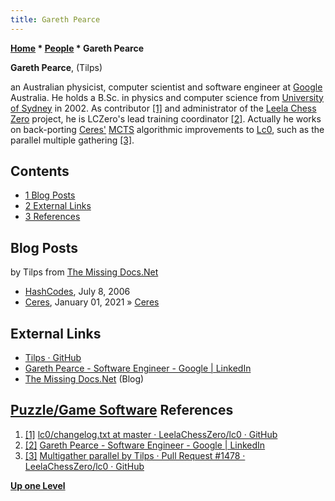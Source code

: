 ```yaml
---
title: Gareth Pearce
---
```

**[Home](Home "Home") * [People](People "People") * Gareth Pearce**

**Gareth Pearce**, (Tilps)

an Australian physicist, computer scientist and software engineer at [Google](index.php?title=Google&action=edit&redlink=1 "Google (page does not exist)") Australia. He holds a B.Sc. in physics and computer science from [University of Sydney](https://en.wikipedia.org/wiki/University_of_Sydney) in 2002.
As contributor <a id="cite-note-1" href="#cite-ref-1">[1]</a> and administrator of the [Leela Chess Zero](Leela_Chess_Zero "Leela Chess Zero") project, he is LCZero's lead training coordinator <a id="cite-note-2" href="#cite-ref-2">[2]</a>.
Actually he works on back-porting [Ceres'](Ceres "Ceres") [MCTS](Monte-Carlo_Tree_Search "Monte-Carlo Tree Search") algorithmic improvements to [Lc0](Leela_Chess_Zero#Lc0 "Leela Chess Zero"), such as the parallel multiple gathering <a id="cite-note-3" href="#cite-ref-3">[3]</a>.

## Contents

- [1 Blog Posts](#blog-posts)
- [2 External Links](#external-links)
- [3 References](#references)

## Blog Posts

by Tilps from [The Missing Docs.Net](https://www.themissingdocs.net/)

- [HashCodes](https://www.themissingdocs.net/?p=10), July 8, 2006
- [Ceres](https://www.themissingdocs.net/?p=874), January 01, 2021 » [Ceres](Ceres "Ceres")

## External Links

- [Tilps · GitHub](https://github.com/Tilps)
- [Gareth Pearce - Software Engineer - Google | LinkedIn](https://au.linkedin.com/in/gareth-pearce-71034535)
- [The Missing Docs.Net](https://www.themissingdocs.net/) (Blog)

## [Puzzle/Game Software](https://www.themissingdocs.net/?page_id=263) References

1. <a id="cite-ref-1" href="#cite-note-1">[1]</a> [lc0/changelog.txt at master · LeelaChessZero/lc0 · GitHub](https://github.com/LeelaChessZero/lc0/blob/master/changelog.txt)
1. <a id="cite-ref-2" href="#cite-note-2">[2]</a> [Gareth Pearce - Software Engineer - Google | LinkedIn](https://au.linkedin.com/in/gareth-pearce-71034535)
1. <a id="cite-ref-3" href="#cite-note-3">[3]</a> [Multigather parallel by Tilps · Pull Request #1478 · LeelaChessZero/lc0 · GitHub](https://github.com/LeelaChessZero/lc0/pull/1478)

**[Up one Level](People "People")**

